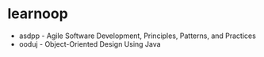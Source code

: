 # learnoop

* asdpp - Agile Software Development, Principles, Patterns, and Practices
* ooduj - Object-Oriented Design Using Java

